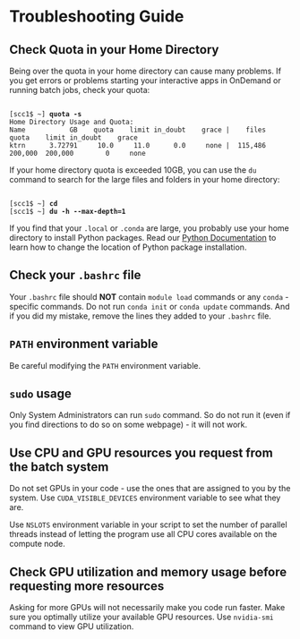 # Troubleshooting Guide

## Check Quota in your Home Directory

Being over the quota in your home directory can cause many problems. If you get errors or problems starting your interactive apps in OnDemand or running batch jobs, check your quota:

<pre><code>
[scc1$ ~] <b>quota -s</b>
Home Directory Usage and Quota:
Name           GB    quota    limit in_doubt    grace |    files    quota    limit in_doubt    grace
ktrn      3.72791     10.0     11.0      0.0     none |  115,486  200,000  200,000        0     none
</code></pre>

If your home directory quota is exceeded 10GB, you can use the `du` command to search for the large files and folders in your home directory:

<pre><code>
[scc1$ ~] <b>cd</b>
[scc1$ ~] <b>du -h --max-depth=1</b>
</code></pre>  

If you find that your `.local` or `.conda` are large, you probably use your home directory to install Python packages. Read our [Python Documentation](https://www.bu.edu/tech/support/research/software-and-programming/common-languages/python/python-installs/) to learn how to change the location of Python package installation.

## Check your `.bashrc` file 

Your `.bashrc` file should **NOT** contain `module load` commands or any `conda` - specific commands.
Do not run `conda init` or `conda update` commands. And if you did my mistake, remove the lines they added to your `.bashrc` file.

## `PATH` environment variable

Be careful modifying the `PATH` environment variable. 

## `sudo` usage

Only System Administrators can run `sudo` command. So do not run it (even if you find directions to do so on some webpage) - it will not work.

## Use CPU and GPU resources you request from the batch system

Do not set GPUs in your code - use the ones that are assigned to you by the system. Use `CUDA_VISIBLE_DEVICES` environment variable to see what they are.

Use `NSLOTS` environment variable in your script to set the number of parallel threads instead of letting the program use all CPU cores available on the compute node.

## Check GPU utilization and memory usage before requesting more resources

Asking for more GPUs will not necessarily make you code run faster. Make sure you optimally utilize your available GPU resources. Use `nvidia-smi` command to view GPU utilization.


